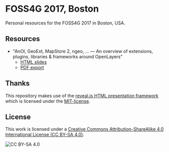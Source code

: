 # FOSS4G 2017, Boston

Personal resources for the FOSS4G 2017 in Boston, USA.


## Resources

  * "AnOl, GeoExt, MapStore 2, ngeo, … &mdash; An overview of extensions, plugins, libraries &amp; frameworks around OpenLayers"
    * [HTML slides](https://rawgit.com/marcjansen/foss4g-2017/master/index.html)
    * [PDF export](https://rawgit.com/marcjansen/foss4g-2017/master/slides.pdf)


## Thanks

This repository makes use of the [reveal.js HTML presentation framework](http://lab.hakim.se/reveal-js/) which is licensed under the [MIT-license](https://github.com/hakimel/reveal.js/blob/master/LICENSE).


## License

This work is licensed under a [Creative Commons Attribution-ShareAlike 4.0 International License (CC BY-SA 4.0)](https://creativecommons.org/licenses/by-sa/4.0/).

![CC BY-SA 4.0](https://i.creativecommons.org/l/by-sa/4.0/88x31.png)
